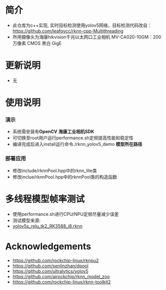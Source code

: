 # 简介
* 此仓库为c++实现, 实时目标检测使用yolov5网络，目标检测代码改自：https://github.com/leafqycc/rknn-cpp-Multithreading
* 所用摄像头为海康hikvision千兆以太网口工业相机 MV-CA020-10GM：200万像素 CMOS 黑白 GigE

# 更新说明
* 无

# 使用说明
### 演示
  * 系统需安装有**OpenCV** **海康工业相机SDK**
  * 可切换至root用户运行performance.sh定频提高性能和稳定性
  * 编译完成后进入install运行命令./rknn_yolov5_demo **模型所在路径**

### 部署应用
  * 修改include/rknnPool.hpp中的rknn_lite类
  * 修改inclue/rknnPool.hpp中的rknnPool类的构造函数

# 多线程模型帧率测试
* 使用performance.sh进行CPU/NPU定频尽量减少误差
* 测试模型来源: 
* [yolov5s_relu_tk2_RK3588_i8.rknn](https://github.com/airockchip/rknn_model_zoo/tree/main/models)


# Acknowledgements
* https://github.com/rockchip-linux/rknpu2
* https://github.com/senlinzhan/dpool
* https://github.com/ultralytics/yolov5
* https://github.com/airockchip/rknn_model_zoo
* https://github.com/rockchip-linux/rknn-toolkit2
